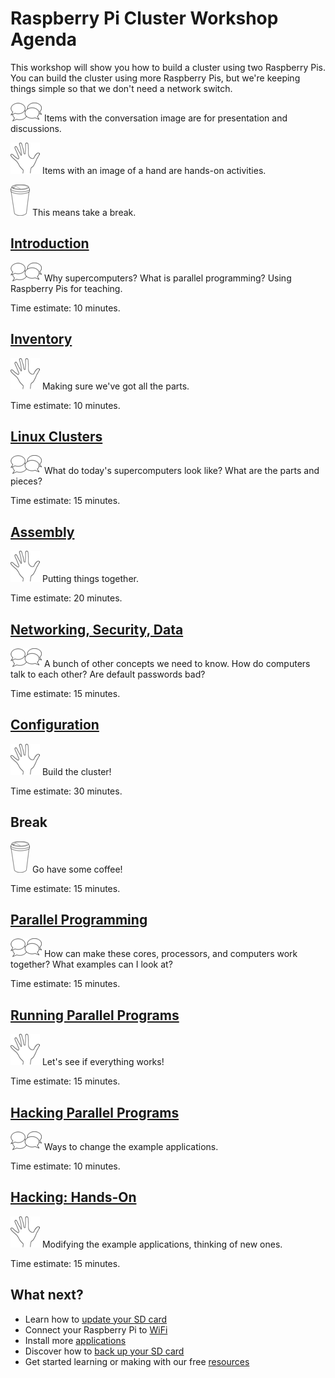 # Raspberry Pi Cluster Workshop Agenda

This workshop will show you how to build a cluster using two Raspberry Pis. You can build the cluster using more Raspberry Pis, but we're keeping things simple so that we don't need a network switch.

![](conversation.png) Items with the conversation image are for presentation and discussions.

![](hand.png) Items with an image of a hand are hands-on activities.

![](coffee.png) This means take a break.

## [Introduction](intro.md)

![](conversation.png) Why supercomputers? What is parallel programming? Using Raspberry Pis for teaching.

Time estimate: 10 minutes.

## [Inventory](inventory.md)

![](hand.png) Making sure we've got all the parts.

Time estimate: 10 minutes.

## [Linux Clusters](clusters.md)

![](conversation.png) What do today's supercomputers look like? What are the parts and pieces?

Time estimate: 15 minutes.

## [Assembly](assembly.md)

![](hand.png) Putting things together.

Time estimate: 20 minutes.

## [Networking, Security, Data](networking.md)

![](conversation.png) A bunch of other concepts we need to know. How do computers talk to each other? Are default passwords bad?

Time estimate: 15 minutes.

## [Configuration](config.md)

![](hand.png) Build the cluster!

Time estimate: 30 minutes.

## Break

![](coffee.png) Go have some coffee!

Time estimate: 15 minutes.

## [Parallel Programming](parallel.md)

![](conversation.png) How can make these cores, processors, and computers work together? What examples can I look at?

Time estimate: 15 minutes.

## [Running Parallel Programs](parallel.md#running-parallel-programs)

![](hand.png) Let's see if everything works!

Time estimate: 15 minutes.

## [Hacking Parallel Programs](hacking.md)

![](conversation.png) Ways to change the example applications.

Time estimate: 10 minutes.

## [Hacking: Hands-On](hacking.md)

![](hand.png) Modifying the example applications, thinking of new ones.

Time estimate: 15 minutes.

## What next?

- Learn how to [update your SD card](update-sd-card.md)
- Connect your Raspberry Pi to [WiFi](wifi.md)
- Install more [applications](install-apps.md)
- Discover how to [back up your SD card](backup.md)
- Get started learning or making with our free [resources](https://www.raspberrypi.org/resources/)
